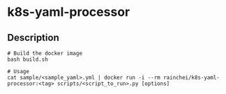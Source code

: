 # k8s-yaml-processor

## Description
```
# Build the docker image
bash build.sh

# Usage
cat sample/<sample_yaml>.yml | docker run -i --rm rainchei/k8s-yaml-processor:<tag> scripts/<script_to_run>.py [options]
```
